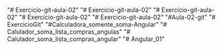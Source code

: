 "# Exercicio-git-aula-02" 
"# Exercicio-git-aula-02" 
"# Exercicio-git-aula-02" 
"# Exercicio-git-aula-02" 
"# Exercicio-git-aula-02" 
"#Aula-02-git" 
"# ExercicioGit" 
"#Calculadora_somente_soma-Angular" 
"# Calulador_soma_lista_compras_angulas" 
"# Calulador_soma_lista_compras_angular" 
"# Angular_01" 
